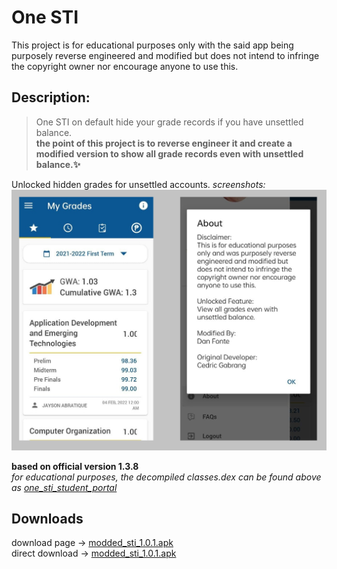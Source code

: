 # One STI
This project is for educational purposes only with the said app being purposely reverse engineered and modified but does not intend to infringe the copyright owner nor encourage anyone to use this.

## Description:
>One STI on default hide your grade records if you have unsettled balance.  
**the point of this project is to reverse engineer it and create a modified version to show all grade records even with unsettled balance.✨**  
  
Unlocked hidden grades for unsettled accounts.
*screenshots:*  
<img src=screenshot.png></img>  

**based on official version 1.3.8**  
*for educational purposes, the decompiled classes.dex can be found above as [one_sti_student_portal](https://github.com/to-ton/One-STI-App-Mod-V.1.0/tree/main/one_sti_student_portal)*  
## Downloads  
download page ->  [modded_sti_1.0.1.apk](https://github.com/to-ton/One-STI/blob/main/modded_sti_1.0.1.apk)  
direct download -> [modded_sti_1.0.1.apk](https://github.com/to-ton/One-STI/blob/main/modded_sti_1.0.1.apk?raw=true)  
